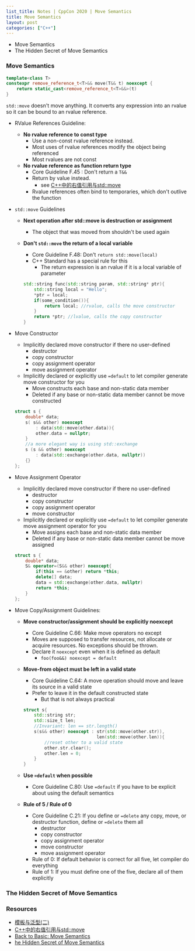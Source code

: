 ```yaml
---
list_title: Notes | CppCon 2020 | Move Semantics
title: Move Semantics
layout: post
categories: ["C++"]
---
```


- Move Semantics
- The Hidden Secret of Move Semantics

### Move Semantics

```cpp
template<class T>
constexpr remove_reference_t<T>&& move(T&& t) noexcept {
    return static_cast<remove_reference_t<T>&&>(t)
}
```

`std::move` doesn't move anything. It converts any expression into an rvalue so it can be bound to an rvalue reference.

- RValue References Guideline: 
    - **No rvalue reference to const type**
        - Use a non-const rvalue reference instead.
        - Most uses of rvalue references modify the object being referenced
        - Most rvalues are not const
    - **No rvalue reference as function return type**
        - Core Guideline F.45 : Don't return a `T&&`
        - Return by value instead.
            - see [C++中的右值引用与std::move]()
        - Rvalue references often bind to temporaries, which don't outlive the function

- `std::move` Guidelines
    - **Next operation after std::move is destruction or assignment**
        - The object that was moved from shouldn't be used again
    - **Don't `std::move` the return of a local variable**
        -  Core Guideline F.48: Don't `return std::move(local)`
        - C++ Standard has a special rule for this
            - The return expression is an rvalue if it is a local variable of parameter

        ```cpp
        std::string func(std::string param, std::string* ptr){
            std::string local = "Hello";
            *ptr = local;
            if(some_condition()){
                return local; //rvalue, calls the move constructor
            }
            return *ptr; //lvalue, calls the copy constructor
        }
        ```
- Move Constructor
    - Implicitly declared move constructor if there no user-defined 
        - destructor
        - copy constructor
        - copy assignment operator
        - move assignment operator
    - Implicitly declared or explicitly use `=default` to let compiler generate move constructor for you
        - Move constructs each base and non-static data member
        - Deleted if any base or non-static data member cannot be move constructed

    ```cpp
    struct s {
        double* data;
        s( s&& other) noexcept 
            : data(std::move(other.data)){
            other.data = nullptr;
        }
        //a more elegant way is using std::exchange
        s (s && other) noexcept
            : data(std::exchange(other.data, nullptr))
        {}
    };
    ```

- Move Assignment Operator
    - Implicitly declared move constructor if there no user-defined 
        - destructor
        - copy constructor
        - copy assignment operator
        - move constructor
    - Implicitly declared or explicitly use `=default` to let compiler generate move assignment operator for you
        - Move assigns each base and non-static data member
        - Deleted if any base or non-static data member cannot be move assigned

    ```cpp
    struct s {
        double* data;
        S& operator=(S&& other) noexcept{
            if(this == &other) return *this;
            delete[] data;
            data = std::exchange(other.data, nullptr)
            return *this;
        }
    };
    ```
- Move Copy/Assignment Guidelines:
    - **Move constructor/assignment should be explicitly noexcept**
        - Core Guideline C.66: Make move operators no except
        - Moves are supposed to transfer resources, not allocate or acquire resources. No exceptions should be thrown.
        - Declare it `noexcept` even when it is defined as default
            - `foo(foo&&) noexcept = default`
    - **Move-from object must be left in a valid state**
        - Core Guideline C.64: A move operation should move and leave its source in a valid state
        - Prefer to leave it in the default constructed state
            - But that is not always practical

        ```cpp
        struct s{
            std::string str;
            std::size_t len;
            //Invariant: len == str.length()
            s(s&& other) noexcept : str(std::move(other.str)),
                                    len(std::move(other.len)){
                //reset other to a valid state
                other.str.clear();
                other.len = 0;
            }
        }
        ```
    - **Use `=default` when possible**
        - Core Guideline C.80: Use `=default` if you have to be explicit about using the default semantics
    
    - **Rule of 5 / Rule of 0**
        - Core Guideline C.21: If you define or `=delete` any copy, move, or destructor function, define or `=delete` them all
            - destructor
            - copy constructor
            - copy assignment operator
            - move constructor
            - move assignment operator
        - Rule of 0: If default behavior is correct for all five, let compiler do everything
        - Rule of 1: If you must define one of the five, declare all of them explicitly

### The Hidden Secret of Move Semantics



### Resources

- [模板与泛型(二)](https://xta0.me/2009/09/20/Cpp-Basics-8.html)
- [C++中的右值引用与std::move](https://xta0.me/2017/03/10/cpp-rvalue-move.html)
- [Back to Basic: Move Semantics](https://www.youtube.com/watch?v=ZG59Bqo7qX4&t=1421s)
- [he Hidden Secret of Move Semantics](https://www.youtube.com/watch?v=TFMKjL38xAI)